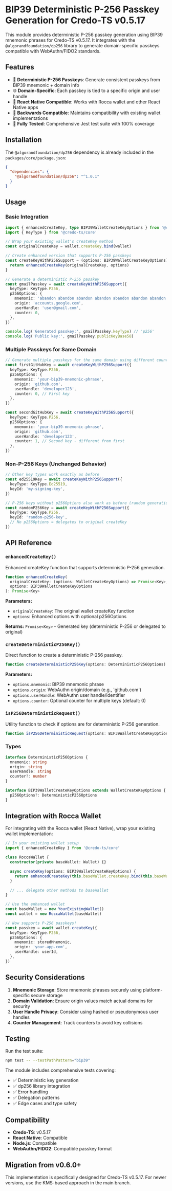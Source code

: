 # BIP39 Deterministic P-256 Passkey Generation for Credo-TS v0.5.17

This module provides deterministic P-256 passkey generation using BIP39 mnemonic phrases for Credo-TS v0.5.17. It integrates with the `@algorandfoundation/dp256` library to generate domain-specific passkeys compatible with WebAuthn/FIDO2 standards.

## Features

- 🔐 **Deterministic P-256 Passkeys**: Generate consistent passkeys from BIP39 mnemonic + domain info
- 🌐 **Domain-Specific**: Each passkey is tied to a specific origin and user handle
- 📱 **React Native Compatible**: Works with Rocca wallet and other React Native apps
- 🔄 **Backwards Compatible**: Maintains compatibility with existing wallet implementations
- 🧪 **Fully Tested**: Comprehensive Jest test suite with 100% coverage

## Installation

The `@algorandfoundation/dp256` dependency is already included in the `packages/core/package.json`:

```json
{
  "dependencies": {
    "@algorandfoundation/dp256": "^1.0.1"
  }
}
```

## Usage

### Basic Integration

```typescript
import { enhancedCreateKey, type BIP39WalletCreateKeyOptions } from '@credo-ts/core'
import { KeyType } from '@credo-ts/core'

// Wrap your existing wallet's createKey method
const originalCreateKey = wallet.createKey.bind(wallet)

// Create enhanced version that supports P-256 passkeys
const createKeyWithP256Support = (options: BIP39WalletCreateKeyOptions) => {
  return enhancedCreateKey(originalCreateKey, options)
}

// Generate a deterministic P-256 passkey
const gmailPasskey = await createKeyWithP256Support({
  keyType: KeyType.P256,
  p256Options: {
    mnemonic: 'abandon abandon abandon abandon abandon abandon abandon abandon abandon abandon abandon about',
    origin: 'accounts.google.com',
    userHandle: 'user@gmail.com',
    counter: 0,
  },
})

console.log('Generated passkey:', gmailPasskey.keyType) // 'p256'
console.log('Public key:', gmailPasskey.publicKeyBase58)
```

### Multiple Passkeys for Same Domain

```typescript
// Generate multiple passkeys for the same domain using different counters
const firstGitHubKey = await createKeyWithP256Support({
  keyType: KeyType.P256,
  p256Options: {
    mnemonic: 'your-bip39-mnemonic-phrase',
    origin: 'github.com',
    userHandle: 'developer123',
    counter: 0, // First key
  },
})

const secondGitHubKey = await createKeyWithP256Support({
  keyType: KeyType.P256,
  p256Options: {
    mnemonic: 'your-bip39-mnemonic-phrase',
    origin: 'github.com',
    userHandle: 'developer123',
    counter: 1, // Second key - different from first
  },
})
```

### Non-P-256 Keys (Unchanged Behavior)

```typescript
// Other key types work exactly as before
const ed25519Key = await createKeyWithP256Support({
  keyType: KeyType.Ed25519,
  keyId: 'my-signing-key',
})

// P-256 keys without p256Options also work as before (random generation)
const randomP256Key = await createKeyWithP256Support({
  keyType: KeyType.P256,
  keyId: 'random-p256-key',
  // No p256Options = delegates to original createKey
})
```

## API Reference

### `enhancedCreateKey()`

Enhanced createKey function that supports deterministic P-256 generation.

```typescript
function enhancedCreateKey(
  originalCreateKey: (options: WalletCreateKeyOptions) => Promise<Key>,
  options: BIP39WalletCreateKeyOptions
): Promise<Key>
```

**Parameters:**

- `originalCreateKey`: The original wallet createKey function
- `options`: Enhanced options with optional p256Options

**Returns:** `Promise<Key>` - Generated key (deterministic P-256 or delegated to original)

### `createDeterministicP256Key()`

Direct function to create a deterministic P-256 passkey.

```typescript
function createDeterministicP256Key(options: DeterministicP256Options): Promise<Key>
```

**Parameters:**

- `options.mnemonic`: BIP39 mnemonic phrase
- `options.origin`: WebAuthn origin/domain (e.g., 'github.com')
- `options.userHandle`: WebAuthn user handle/identifier
- `options.counter`: Optional counter for multiple keys (default: 0)

### `isP256DeterministicRequest()`

Utility function to check if options are for deterministic P-256 generation.

```typescript
function isP256DeterministicRequest(options: BIP39WalletCreateKeyOptions): boolean
```

### Types

```typescript
interface DeterministicP256Options {
  mnemonic: string
  origin: string
  userHandle: string
  counter?: number
}

interface BIP39WalletCreateKeyOptions extends WalletCreateKeyOptions {
  p256Options?: DeterministicP256Options
}
```

## Integration with Rocca Wallet

For integrating with the Rocca wallet (React Native), wrap your existing wallet implementation:

```typescript
// In your existing wallet setup
import { enhancedCreateKey } from '@credo-ts/core'

class RoccaWallet {
  constructor(private baseWallet: Wallet) {}

  async createKey(options: BIP39WalletCreateKeyOptions) {
    return enhancedCreateKey(this.baseWallet.createKey.bind(this.baseWallet), options)
  }

  // ... delegate other methods to baseWallet
}

// Use the enhanced wallet
const baseWallet = new YourExistingWallet()
const wallet = new RoccaWallet(baseWallet)

// Now supports P-256 passkeys!
const passkey = await wallet.createKey({
  keyType: KeyType.P256,
  p256Options: {
    mnemonic: storedMnemonic,
    origin: 'your-app.com',
    userHandle: userId,
  },
})
```

## Security Considerations

1. **Mnemonic Storage**: Store mnemonic phrases securely using platform-specific secure storage
2. **Domain Validation**: Ensure origin values match actual domains for security
3. **User Handle Privacy**: Consider using hashed or pseudonymous user handles
4. **Counter Management**: Track counters to avoid key collisions

## Testing

Run the test suite:

```bash
npm test -- --testPathPattern="bip39"
```

The module includes comprehensive tests covering:

- ✅ Deterministic key generation
- ✅ dp256 library integration
- ✅ Error handling
- ✅ Delegation patterns
- ✅ Edge cases and type safety

## Compatibility

- **Credo-TS**: v0.5.17
- **React Native**: Compatible
- **Node.js**: Compatible
- **WebAuthn/FIDO2**: Compatible passkey format

## Migration from v0.6.0+

This implementation is specifically designed for Credo-TS v0.5.17. For newer versions, use the KMS-based approach in the main branch.
